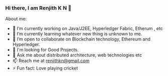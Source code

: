 ### Hi there, I am Renjith K N 👋

About me:

- 🔭 I’m currently working on Java/J2EE, Hyperledger Fabric, Etherum , etc
- 🌱 I’m currently learning whatever new thing is unknown to me.
- 👯 I’m open to collaborate on Blockchain technology, Ethereum and Hyperledger.
- 🤔 I'm looking for Good Projects.
- 💬 Ask me about distributed architecture, web technologies etc
- 📫 Reach me  at renjithkn@gmail.com
- ⚡ Fun fact: Love playing cricket

